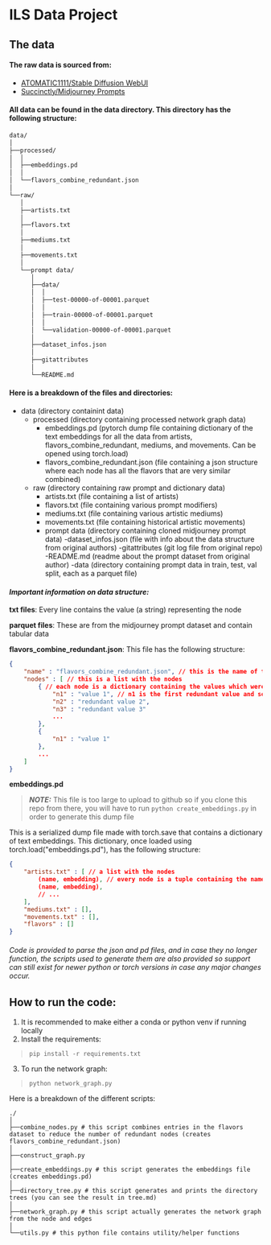 # ILS Data Project

## The data

#### The raw data is sourced from: 
- [ATOMATIC1111/Stable Diffusion WebUI](https://github.com/AUTOMATIC1111/stable-diffusion-webui)
- [Succinctly/Midjourney Prompts](https://huggingface.co/datasets/succinctly/midjourney-prompts)

#### All data can be found in the data directory. This directory has the following structure:

```bash
data/
│  
├──processed/
│  │  
│  ├──embeddings.pd
│  │  
│  └──flavors_combine_redundant.json
│  
└──raw/
   │  
   ├──artists.txt
   │  
   ├──flavors.txt
   │  
   ├──mediums.txt
   │  
   ├──movements.txt
   │  
   └──prompt data/
      │  
      ├──data/
      │  │  
      │  ├──test-00000-of-00001.parquet
      │  │  
      │  ├──train-00000-of-00001.parquet
      │  │  
      │  └──validation-00000-of-00001.parquet
      │  
      ├──dataset_infos.json
      │  
      ├──gitattributes
      │  
      └──README.md
```

#### Here is a breakdown of the files and directories:

- data (directory containint data)
    - processed (directory containing processed network graph data)
        - embeddings.pd (pytorch dump file containing dictionary of the text embeddings for all the data from artists, flavors_combine_redundant, mediums, and movements. Can be opened using torch.load)
        - flavors_combine_redundant.json (file containing a json structure where each node has all the flavors that are very similar combined)
    - raw (directory containing raw prompt and dictionary data)
        - artists.txt (file containing a list of artists)
        - flavors.txt (file containing various prompt modifiers)
        - mediums.txt (file containing various artistic mediums)
        - movements.txt (file containing historical artistic movements)
        - prompt data (directory containing cloned midjourney prompt data)
            -dataset_infos.json (file with info about the data structure from original authors)
            -gitattributes (git log file from original repo)
            -README.md (readme about the prompt dataset from original author)
            -data (directory containing prompt data in train, test, val split, each as a parquet file)

#### *Important information on data structure:*

**txt files**: 
Every line contains the value (a string) representing the node

**parquet files**: 
These are from the midjourney prompt dataset and contain tabular data 

**flavors_combine_redundant.json**: 
This file has the following structure:
```json
{
    "name" : "flavors_combine_redundant.json", // this is the name of the file
    "nodes" : [ // this is a list with the nodes
        { // each node is a dictionary containing the values which were deemed redundant and combined
            "n1" : "value 1", // n1 is the first redundant value and so forth
            "n2" : "redundant value 2",
            "n3" : "redundant value 3"
			...
        },
        {
			"n1" : "value 1"
        },
        ...
    ]
}
```

**embeddings.pd**

>***NOTE:*** This file is too large to upload to github so if you clone this repo from there, you will have to run `python create_embeddings.py` in order to generate this dump file

This is a serialized dump file made with torch.save that contains a dictionary of text embeddings. This dictionary, once loaded using torch.load("embeddings.pd"), has the following structure:
```json
{
	"artists.txt" : [ // a list with the nodes
		(name, embedding), // every node is a tuple containing the name (the string value) as well as the embedding (a torch tensor)
		(name, embedding),
		// ...
	],
	"mediums.txt" : [],
	"movements.txt" : [],
	"flavors" : []
}
```

###### Code is provided to parse the json and pd files, and in case they no longer function, the scripts used to generate them are also provided so support can still exist for newer python or torch versions in case any major changes occur. 
## How to run the code:

1) It is recommended to make either a conda or python venv if running locally
2) Install the requirements:

> `pip install -r requirements.txt`

3) To run the network graph:

> ` python network_graph.py `

Here is a breakdown of the different scripts:

```shell
./
│  
├──combine_nodes.py # this script combines entries in the flavors dataset to reduce the number of redundant nodes (creates flavors_combine_redundant.json)
│
├──construct_graph.py
│  
├──create_embeddings.py # this script generates the embeddings file (creates embeddings.pd)
│
├──directory_tree.py # this script generates and prints the directory trees (you can see the result in tree.md)
│  
├──network_graph.py # this script actually generates the network graph from the node and edges
│  
└──utils.py # this python file contains utility/helper functions
```
